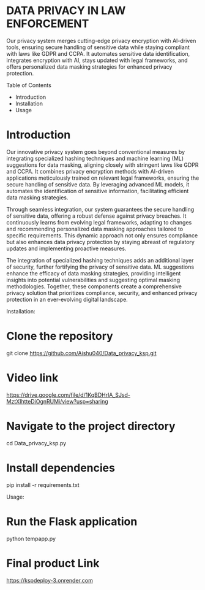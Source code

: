 # DATA PRIVACY IN LAW ENFORCEMENT

Our privacy system merges cutting-edge privacy encryption with AI-driven tools, ensuring secure handling of sensitive data while staying compliant with laws like GDPR and CCPA. It automates sensitive data identification, integrates encryption with AI, stays updated with legal frameworks, and offers personalized data masking strategies for enhanced privacy protection.

Table of Contents
-	Introduction
-	Installation
-	Usage

# Introduction
Our innovative privacy system goes beyond conventional measures by integrating specialized hashing techniques and machine learning (ML) suggestions for data masking, aligning closely with stringent laws like GDPR and CCPA. It combines privacy encryption methods with AI-driven applications meticulously trained on relevant legal frameworks, ensuring the secure handling of sensitive data. By leveraging advanced ML models, it automates the identification of sensitive information, facilitating efficient data masking strategies.

Through seamless integration, our system guarantees the secure handling of sensitive data, offering a robust defense against privacy breaches. It continuously learns from evolving legal frameworks, adapting to changes and recommending personalized data masking approaches tailored to specific requirements. This dynamic approach not only ensures compliance but also enhances data privacy protection by staying abreast of regulatory updates and implementing proactive measures.

The integration of specialized hashing techniques adds an additional layer of security, further fortifying the privacy of sensitive data. ML suggestions enhance the efficacy of data masking strategies, providing intelligent insights into potential vulnerabilities and suggesting optimal masking methodologies. Together, these components create a comprehensive privacy solution that prioritizes compliance, security, and enhanced privacy protection in an ever-evolving digital landscape.

Installation:
# Clone the repository
git clone https://github.com/Aishu040/Data_privacy_ksp.git

# Video link
https://drive.google.com/file/d/1KqBDHrlA_SJsd-MztXIhtteDiOgnRUMi/view?usp=sharing

# Navigate to the project directory
cd Data_privacy_ksp.py

# Install dependencies
pip install -r requirements.txt

Usage:
 # Run the Flask application
python tempapp.py

# Final product Link
https://kspdeploy-3.onrender.com

